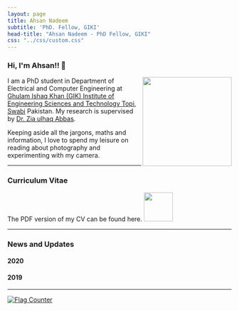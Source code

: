 ```yaml
---
layout: page
title: Ahsan Nadeem
subtitle: 'PhD. Fellow, GIKI'
head-title: "Ahsan Nadeem - PhD Fellow, GIKI"
css: "../css/custom.css"
---
```


### Hi, I'm Ahsan!! 👋

<img align="right" src="../img/aarif.png" height="200px">

I am a PhD student in Department of Electrical and Computer Engineering at [Ghulam Ishaq Khan (GIK) Institute of Engineering Sciences and Technology Topi, Swabi](https://www.giki.edu.pk/) Pakistan. My research is supervised by  [Dr. Zia ulhaq Abbas](https://www.giki.edu.pk/Faculty/Dr-Hadeed-Ahmed-Sher-Senior-Member-IEEE).


Keeping aside all the jargons, maths and information, I love to spend my leisure on reading about photography and experimenting with my camera.
 
 ----

### Curriculum Vitae
The PDF version of my CV can be found here.
[<img src="../img/cvicon.jpg" height="65px">](https://ahsannadeem8.github.io/ahsan/books/Arif-CV.pdf)

 ----
### News and Updates

#### 2020

#### 2019

----
<a href="https://info.flagcounter.com/2S2r"><img src="https://s04.flagcounter.com/count/2S2r/bg_FFFFFF/txt_000000/border_CCCCCC/columns_8/maxflags_40/viewers_0/labels_1/pageviews_1/flags_0/percent_0/" alt="Flag Counter" border="0"></a>
